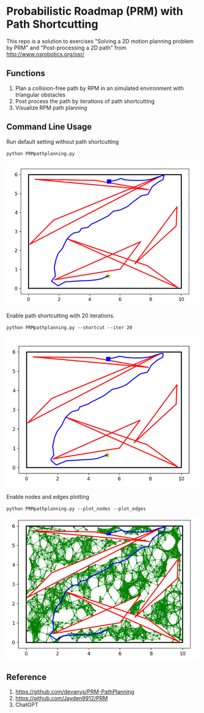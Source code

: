 # Probabilistic Roadmap (PRM) with Path Shortcutting
This repo is a solution to exercises "Solving a 2D motion planning problem by PRM" and "Post-processing a 2D path" from http://www.osrobotics.org/osr/


## Functions
1. Plan a collision-free path by RPM in an simulated environment with triangular obstacles
2. Post process the path by iterations of path shortcutting
3. Visualize RPM path planning


## Command Line Usage
Run default setting without path shortcutting
```
python PRMpathplanning.py
```

![Image](https://github.com/bk1021/PRM_pathplanning/blob/main/pictures/output1.png)

Enable path shortcutting with 20 iterations.
```
python PRMpathplanning.py --shortcut --iter 20
```

![Image](https://github.com/bk1021/PRM_pathplanning/blob/main/pictures/output2.png)

Enable nodes and edges plotting
```
python PRMpathplanning.py --plot_nodes --plot_edges
```

![Image](https://github.com/bk1021/PRM_pathplanning/blob/main/pictures/output3.png)


## Reference
1. https://github.com/devanys/PRM-PathPlanning
2. https://github.com/Jayden9912/PRM
3. ChatGPT
